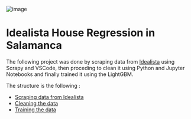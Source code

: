 ![image](https://github.com/Josegra/Idealista/assets/29695897/6b23ec07-01ea-4e27-930c-691a5e07c930)


# Idealista House Regression in Salamanca
The following project was done by scraping data from [Idealista](https://www.idealista.com/venta-viviendas/salamanca-salamanca/) using Scrapy and VSCode, then proceding to clean it using Python and Jupyter Notebooks and finally trained it using the LightGBM.

The structure is the following : 
- [Scraping data from Idealista](https://github.com/Josegra/Idealista/tree/main/idealista)
- [Cleaning the data](https://github.com/Josegra/Idealista/blob/main/Cleaning%20the%20dataset.ipynb)
- [Training the data](https://github.com/Josegra/Idealista/blob/main/Salamanca_Regresion.ipynb)
